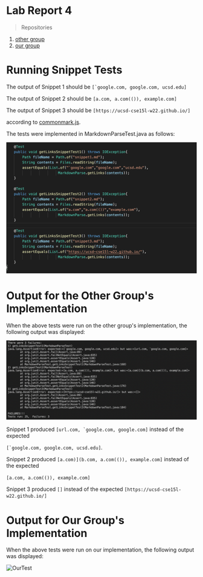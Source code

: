 # Lab Report 4

> Repositories
1. [other group](https://github.com/bimai25/markdown-parse-brandon)
2. [our group](https://github.com/jackmontoro/markdownparse-jackweek5)


# Running Snippet Tests

The output of Snippet 1 should be ```[`google.com, google.com, ucsd.edu]```

The output of Snippet 2 should be ```[a.com, a.com(()), example.com]```

The output of Snippet 3 should be ```[https://ucsd-cse15l-w22.github.io/]```

according to [commonmark.js](https://spec.commonmark.org/dingus/).

The tests were implemented in MarkdownParseTest.java as follows:

![SnippetTests](SnippetTests.png)

# Output for the Other Group's Implementation

When the above tests were run on the other group's implementation, the following output was displayed:

![OtherTest](OtherTest.png)

Snippet 1 produced ```[url.com, `google.com, google.com]``` instead of the expected 

```[`google.com, google.com, ucsd.edu]```.

Snippet 2 produced ```[a.com)](b.com, a.com(()), example.com]``` instead of the expected 

```[a.com, a.com(()), example.com]```

Snippet 3 produced ```[]``` instead of the expected ```[https://ucsd-cse15l-w22.github.io/]```

# Output for Our Group's Implementation

When the above tests were run on our implementation, the following output was displayed:

![OurTest](OurTest.png)
